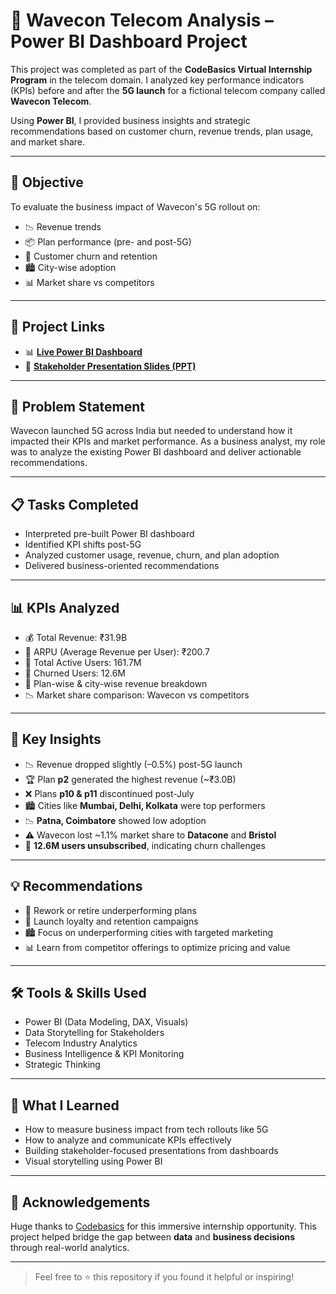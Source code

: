 # 📶 Wavecon Telecom Analysis – Power BI Dashboard Project

This project was completed as part of the **CodeBasics Virtual Internship Program** in the telecom domain. I analyzed key performance indicators (KPIs) before and after the **5G launch** for a fictional telecom company called **Wavecon Telecom**.

Using **Power BI**, I provided business insights and strategic recommendations based on customer churn, revenue trends, plan usage, and market share.

---

## 🎯 Objective

To evaluate the business impact of Wavecon's 5G rollout on:

- 📉 Revenue trends
- 📦 Plan performance (pre- and post-5G)
- 🔄 Customer churn and retention
- 🏙️ City-wise adoption
- 📊 Market share vs competitors

---

## 🔗 Project Links

- 📊 **[Live Power BI Dashboard](https://app.powerbi.com/view?r=eyJrIjoiZTVjYTViOTQtZTdmMi00OTU0LWEzYjEtOGE2MjMxN2MyM2FjIiwidCI6ImM2ZTU0OWIzLTVmNDUtNDAzMi1hYWU5LWQ0MjQ0ZGM1YjJjNCJ9)**  
- 🎯 **[Stakeholder Presentation Slides (PPT)](https://drive.google.com/file/d/1o26kG5Kj_jGa4T5JESxx-BWz6-MWJZYY/view?usp=sharing)**

---

## 🧩 Problem Statement

Wavecon launched 5G across India but needed to understand how it impacted their KPIs and market performance. As a business analyst, my role was to analyze the existing Power BI dashboard and deliver actionable recommendations.

---

## 📋 Tasks Completed

- Interpreted pre-built Power BI dashboard
- Identified KPI shifts post-5G
- Analyzed customer usage, revenue, churn, and plan adoption
- Delivered business-oriented recommendations

---

## 📊 KPIs Analyzed

- 💰 Total Revenue: ₹31.9B  
- 📱 ARPU (Average Revenue per User): ₹200.7  
- 👥 Total Active Users: 161.7M  
- 🔻 Churned Users: 12.6M  
- 🧾 Plan-wise & city-wise revenue breakdown  
- 📉 Market share comparison: Wavecon vs competitors  

---

## 📍 Key Insights

- 📉 Revenue dropped slightly (–0.5%) post-5G launch  
- 🏆 Plan **p2** generated the highest revenue (~₹3.0B)  
- ❌ Plans **p10 & p11** discontinued post-July  
- 🏙️ Cities like **Mumbai, Delhi, Kolkata** were top performers  
- 📉 **Patna, Coimbatore** showed low adoption  
- ⚠️ Wavecon lost ~1.1% market share to **Datacone** and **Bristol**  
- 🚪 **12.6M users unsubscribed**, indicating churn challenges  

---

## 💡 Recommendations

- 🔧 Rework or retire underperforming plans  
- 💬 Launch loyalty and retention campaigns  
- 🏙️ Focus on underperforming cities with targeted marketing  
- 📊 Learn from competitor offerings to optimize pricing and value  

---

## 🛠 Tools & Skills Used

- Power BI (Data Modeling, DAX, Visuals)
- Data Storytelling for Stakeholders
- Telecom Industry Analytics
- Business Intelligence & KPI Monitoring
- Strategic Thinking

---

## 📘 What I Learned

- How to measure business impact from tech rollouts like 5G  
- How to analyze and communicate KPIs effectively  
- Building stakeholder-focused presentations from dashboards  
- Visual storytelling using Power BI

---

## 🙌 Acknowledgements

Huge thanks to [Codebasics](https://www.codebasics.io/) for this immersive internship opportunity. This project helped bridge the gap between **data** and **business decisions** through real-world analytics.

---

> Feel free to ⭐️ this repository if you found it helpful or inspiring!
